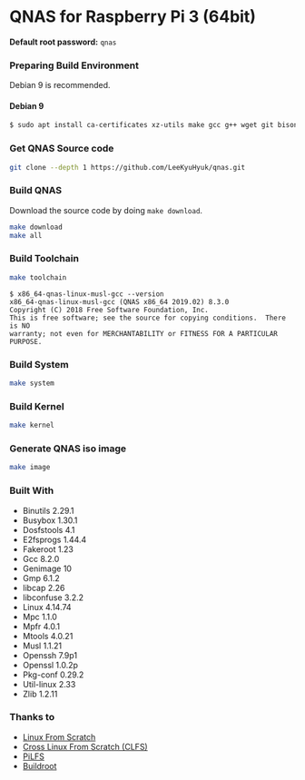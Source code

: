 # QNAS for Raspberry Pi 3 (64bit)

**Default root password:** `qnas`

### Preparing Build Environment

Debian 9 is recommended.

#### **Debian 9**

```bash
$ sudo apt install ca-certificates xz-utils make gcc g++ wget git bison flex libelf-dev libssl-dev xorriso qemu-system python-minimal
```

### Get QNAS Source code

``` bash
git clone --depth 1 https://github.com/LeeKyuHyuk/qnas.git
```

### Build QNAS

Download the source code by doing `make download`.

``` bash
make download
make all
```

### Build Toolchain

``` bash
make toolchain
```

```
$ x86_64-qnas-linux-musl-gcc --version
x86_64-qnas-linux-musl-gcc (QNAS x86_64 2019.02) 8.3.0
Copyright (C) 2018 Free Software Foundation, Inc.
This is free software; see the source for copying conditions.  There is NO
warranty; not even for MERCHANTABILITY or FITNESS FOR A PARTICULAR PURPOSE.
```

### Build System

``` bash
make system
```

### Build Kernel

``` bash
make kernel
```

### Generate QNAS iso image

``` bash
make image
```

### Built With

- Binutils 2.29.1
- Busybox 1.30.1
- Dosfstools 4.1
- E2fsprogs 1.44.4
- Fakeroot 1.23
- Gcc 8.2.0
- Genimage 10
- Gmp 6.1.2
- libcap 2.26
- libconfuse 3.2.2
- Linux 4.14.74
- Mpc 1.1.0
- Mpfr 4.0.1
- Mtools 4.0.21
- Musl 1.1.21
- Openssh 7.9p1
- Openssl 1.0.2p
- Pkg-conf 0.29.2
- Util-linux 2.33
- Zlib 1.2.11

### Thanks to

- [Linux From Scratch](http://www.linuxfromscratch.org/lfs/view/development/)
- [Cross Linux From Scratch (CLFS)](http://clfs.org/)
- [PiLFS](http://www.intestinate.com/pilfs/)
- [Buildroot](https://buildroot.org/)
